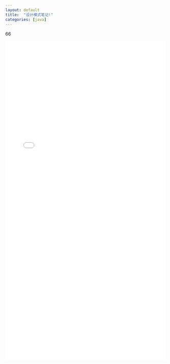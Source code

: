 ```yaml
---
layout: default
title:  "设计模式笔记!"
categories: [java]
---
```

66

<iframe id="mainiframe" width="100%" height="1000" src="/html/2019-12-18-设计模式笔记.html"  frameborder="0" scrolling="auto"></iframe>
<script>
	function changeFrameHeight(){
        var ifm= document.getElementById("mainiframe");
        ifm.height=document.documentElement.clientHeight-60;
    }

	changeFrameHeight();

    window.onresize=function(){ changeFrameHeight();}
</script>